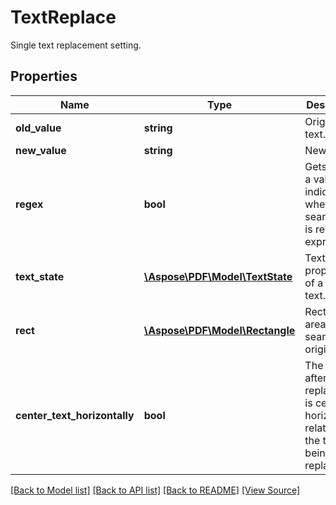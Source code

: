 ﻿# TextReplace
Single text replacement setting.

## Properties
Name | Type | Description | Notes
------------ | ------------- | ------------- | -------------
**old_value** | **string** | Original text. | 
**new_value** | **string** | New text. | [optional]
**regex** | **bool** | Gets or sets a value indicating whether search text is regular expression. | 
**text_state** | [**\Aspose\PDF\Model\TextState**](TextState.md) | Text properties of a new text. | [optional]
**rect** | [**\Aspose\PDF\Model\Rectangle**](Rectangle.md) | Rectangle area where searched original text. | [optional]
**center_text_horizontally** | **bool** | The text after replacement is centered horizontally relative to the text being replaced. | [optional]

[[Back to Model list]](../README.md#documentation-for-models) [[Back to API list]](../README.md#documentation-for-api-endpoints) [[Back to README]](../README.md) [[View Source]](../src/Aspose/PDF/Model/TextReplace.php)

